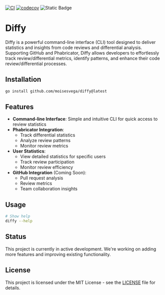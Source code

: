 [![CI](https://github.com/moisesvega/diffy/actions/workflows/ci.yml/badge.svg?branch=main)](https://github.com/moisesvega/diffy/actions/workflows/ci.yml)
[![codecov](https://codecov.io/gh/moisesvega/diffy/graph/badge.svg?token=FNAXMLNR2D)](https://codecov.io/gh/moisesvega/diffy)
![Static Badge](https://img.shields.io/badge/status-development-blue)

# Diffy

Diffy is a powerful command-line interface (CLI) tool designed to deliver 
statistics and insights from code reviews and differential analysis.
Supporting GitHub and Phabricator, Diffy allows developers to
effortlessly track review/differential metrics, identify patterns,
and enhance their code review/differential processes.

## Installation

```bash
go install github.com/moisesvega/diffy@latest
```

## Features

- **Command-line Interface**: Simple and intuitive CLI for quick access to review statistics
- **Phabricator Integration**: 
  - Track differential statistics
  - Analyze review patterns
  - Monitor review metrics
- **User Statistics**: 
  - View detailed statistics for specific users
  - Track review participation
  - Monitor review efficiency
- **GitHub Integration** (Coming Soon):
  - Pull request analysis
  - Review metrics
  - Team collaboration insights

## Usage

```bash
# Show help
diffy --help
```

## Status

This project is currently in active development. We're working on adding more features and improving existing functionality.

## License

This project is licensed under the MIT License - see the [LICENSE](LICENSE) file for details.